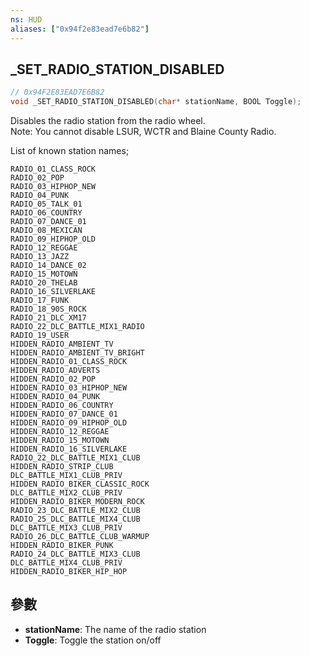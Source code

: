```yaml
---
ns: HUD
aliases: ["0x94f2e83ead7e6b82"]
---
```

## _SET_RADIO_STATION_DISABLED

```c
// 0x94F2E83EAD7E6B82
void _SET_RADIO_STATION_DISABLED(char* stationName, BOOL Toggle);
```

Disables the radio station from the radio wheel.  
Note: You cannot disable LSUR, WCTR and Blaine County Radio.  

List of known station names;
```
RADIO_01_CLASS_ROCK  
RADIO_02_POP  
RADIO_03_HIPHOP_NEW  
RADIO_04_PUNK  
RADIO_05_TALK_01  
RADIO_06_COUNTRY  
RADIO_07_DANCE_01  
RADIO_08_MEXICAN  
RADIO_09_HIPHOP_OLD  
RADIO_12_REGGAE  
RADIO_13_JAZZ  
RADIO_14_DANCE_02  
RADIO_15_MOTOWN  
RADIO_20_THELAB  
RADIO_16_SILVERLAKE  
RADIO_17_FUNK  
RADIO_18_90S_ROCK  
RADIO_21_DLC_XM17  
RADIO_22_DLC_BATTLE_MIX1_RADIO  
RADIO_19_USER 
HIDDEN_RADIO_AMBIENT_TV  
HIDDEN_RADIO_AMBIENT_TV_BRIGHT  
HIDDEN_RADIO_01_CLASS_ROCK  
HIDDEN_RADIO_ADVERTS  
HIDDEN_RADIO_02_POP  
HIDDEN_RADIO_03_HIPHOP_NEW  
HIDDEN_RADIO_04_PUNK  
HIDDEN_RADIO_06_COUNTRY  
HIDDEN_RADIO_07_DANCE_01  
HIDDEN_RADIO_09_HIPHOP_OLD  
HIDDEN_RADIO_12_REGGAE  
HIDDEN_RADIO_15_MOTOWN  
HIDDEN_RADIO_16_SILVERLAKE  
RADIO_22_DLC_BATTLE_MIX1_CLUB  
HIDDEN_RADIO_STRIP_CLUB  
DLC_BATTLE_MIX1_CLUB_PRIV  
HIDDEN_RADIO_BIKER_CLASSIC_ROCK  
DLC_BATTLE_MIX2_CLUB_PRIV  
HIDDEN_RADIO_BIKER_MODERN_ROCK  
RADIO_23_DLC_BATTLE_MIX2_CLUB  
RADIO_25_DLC_BATTLE_MIX4_CLUB  
DLC_BATTLE_MIX3_CLUB_PRIV  
RADIO_26_DLC_BATTLE_CLUB_WARMUP  
HIDDEN_RADIO_BIKER_PUNK  
RADIO_24_DLC_BATTLE_MIX3_CLUB  
DLC_BATTLE_MIX4_CLUB_PRIV  
HIDDEN_RADIO_BIKER_HIP_HOP  
```

## 參數
* **stationName**: The name of the radio station
* **Toggle**: Toggle the station on/off
